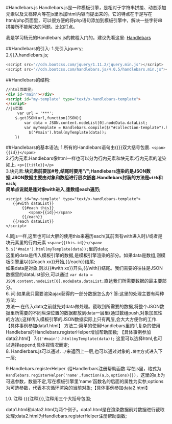 #Handlebars.js
Handlebars.js是一种模板引擎，是相对于字符串拼接、动态添加元素以及文档碎片等在js里添加html内容而提出来的。它的特点在于是写在html/php页面里，可以很方便的将php语句添加到模板引擎中，解决一些字符串拼接所不能解决的问题。比如打点。

我是学习杨元的Handlebars.js的教程入门的。建议先看这里: <a href ="http://www.cnblogs.com/iyangyuan/archive/2013/12/12/3471227.html" target="_blank">Handlebars</a>  

##Handlebars的引入:
1.先引入jquery;<br/>
2.引入handlebars.js;
```js
<script src="//cdn.bootcss.com/jquery/1.11.2/jquery.min.js"></script>
<script src="//cdn.bootcss.com/handlebars.js/4.0.5/handlebars.min.js"></script>
```
##Handlebars的结构:
```html
//html页面里;
<div id="main"></div>
<script id="my-template" type="text/x-handlebars-template">
</script>
//js页面
     var url = '***';
    $.getJSON(url,function(JSON){
        var data = JSON.content.nodeList[0].nodeData.dataList;
        var myTemplate = Handlebars.compile($("#collection-template").html());   //compile编译
          $('#main').html(myTemplate(data));
    })
```



##Handlebars的基本语法;
1.所有的Handlebars语句由{{}}双大括号包裹. `<span>{{id}}</span>` <br/>
2.行内元素:Handlebars像html一样也可以分为行内元素和块元素:行内元素的渲染如上. `<p>{{title}}</p>` <br/>
3.块元素:**块元素前要加#号,结尾时要用"/";**Handlebars渲染的是JSON数据,JSON数据主要由对象和数组进行层次嵌套.Handlebars封装的方法是`with`和`each`; <br/>
简单点说就是**逢对象with进入,逢数组each遍历;**
```
<script id="my-template" type="text/x-handlebars-template">
   {{#with dataList}}
       {{#each this}}
          <span>{{id}}</span>
       {{/each}}
   {{/each dataList}}
</script>
```
4.同js一样,这里也可以大胆的使用this来遍历each(其前面有with进入时)/或者是块元素里的行内元素 `<span>{{this.id}}</span>` <br/>
5. `$('#main').html(myTemplate(data));`里的data;<br/>
这里的data是传入模板引擎的数据,是模板引擎渲染的部分。如果data是数组,则模板引擎里以{{#each xx}}开始,{{/each}}结尾;<br/> 如果data是对象,则以{{#with xx}}开头,{{/with}}结尾。我们需要的往往是JSON数据里的dataList部分,可以通过 `var data = JSON.content.nodeList[0].nodeData.dataList;`直达我们所需要数据的最主要部分。<br/>
6. 问:如果我只需要渲染ajax获得的一部分数据怎么办?
   答:这里的处理主要有两种方法:<br/>
   方法一:在传入data之前就先对data做处理。截取到所需要的数据,将整个JSON数据里所需要的不同纵深位置的数据都放到data一层里(通过数组push,对象加属性的方法);这样传入模板引擎的JSON数据实际上只有两层,会大大方便你的工作.<br/> 【具体事例参加data1.html】
   方法二:简单的使用Handlebars里的if,复杂的使用Handlebars的Handlebars.registerHelper增加帮助函数; 【具体事例参加data2.html】
7.`$('#main').html(myTemplate(data));` 这里可以选择html,也可以选择append;具体视情况而定;<br/>
8. Handlerbars.js可以通过`../`来返回上一层,也可以通过对象的`.属性`方式进入下一层;<br/>


9.Handlebars.registerHelper :给Handlerbars注册帮助函数.写在js里，格式为`Handlebars.registerHelper('name',function(a,b,options){})`，这里的a,b为可选参数，数量不定,写在模板引擎里'name'函数名的后面的属性为实参;options为可选参数，代表本次循环渲染的当前对象;【具体事例参加data2.html】

10. 注释 {{{注释}}},注释用三个大括号包围;




   data1.html和data2.html为两个例子。data1.html是在渲染数据前对数据进行截取处理;data2.html为Handlebars.registerHelper注册帮助函数;
